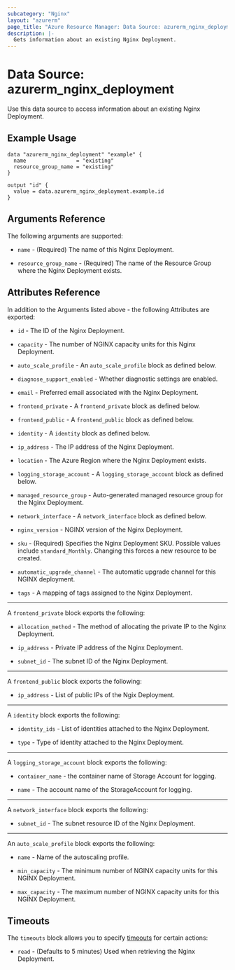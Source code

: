 ```yaml
---
subcategory: "Nginx"
layout: "azurerm"
page_title: "Azure Resource Manager: Data Source: azurerm_nginx_deployment"
description: |-
  Gets information about an existing Nginx Deployment.
---
```


# Data Source: azurerm_nginx_deployment

Use this data source to access information about an existing Nginx Deployment.

## Example Usage

```hcl
data "azurerm_nginx_deployment" "example" {
  name                = "existing"
  resource_group_name = "existing"
}

output "id" {
  value = data.azurerm_nginx_deployment.example.id
}
```

## Arguments Reference

The following arguments are supported:

* `name` - (Required) The name of this Nginx Deployment.

* `resource_group_name` - (Required) The name of the Resource Group where the Nginx Deployment exists.

## Attributes Reference

In addition to the Arguments listed above - the following Attributes are exported:

* `id` - The ID of the Nginx Deployment.

* `capacity` - The number of NGINX capacity units for this Nginx Deployment.

* `auto_scale_profile` - An `auto_scale_profile` block as defined below.

* `diagnose_support_enabled` - Whether diagnostic settings are enabled.

* `email` - Preferred email associated with the Nginx Deployment.

* `frontend_private` - A `frontend_private` block as defined below.

* `frontend_public` - A `frontend_public` block as defined below.

* `identity` - A `identity` block as defined below.

* `ip_address` - The IP address of the Nginx Deployment.

* `location` - The Azure Region where the Nginx Deployment exists.

* `logging_storage_account` - A `logging_storage_account` block as defined below.

* `managed_resource_group` - Auto-generated managed resource group for the Nginx Deployment.

* `network_interface` - A `network_interface` block as defined below.

* `nginx_version` - NGINX version of the Nginx Deployment.

* `sku` - (Required) Specifies the Nginx Deployment SKU. Possible values include `standard_Monthly`. Changing this forces a new resource to be created.

* `automatic_upgrade_channel` - The automatic upgrade channel for this NGINX deployment.

* `tags` - A mapping of tags assigned to the Nginx Deployment.

---

A `frontend_private` block exports the following:

* `allocation_method` - The method of allocating the private IP to the Nginx Deployment.

* `ip_address` - Private IP address of the Nginx Deployment.

* `subnet_id` - The subnet ID of the Nginx Deployment.

---

A `frontend_public` block exports the following:

* `ip_address` - List of public IPs of the Ngix Deployment.

---

A `identity` block exports the following:

* `identity_ids` - List of identities attached to the Nginx Deployment.

* `type` - Type of identity attached to the Nginx Deployment.

---

A `logging_storage_account` block exports the following:

* `container_name` - the container name of Storage Account for logging.

* `name` - The account name of the StorageAccount for logging.

---

A `network_interface` block exports the following:

* `subnet_id` - The subnet resource ID of the Nginx Deployment.

---

An `auto_scale_profile` block exports the following:

* `name` - Name of the autoscaling profile.

* `min_capacity` - The minimum number of NGINX capacity units for this NGINX Deployment.

* `max_capacity` - The maximum number of NGINX capacity units for this NGINX Deployment.

## Timeouts

The `timeouts` block allows you to specify [timeouts](https://www.terraform.io/language/resources/syntax#operation-timeouts) for certain actions:

* `read` - (Defaults to 5 minutes) Used when retrieving the Nginx Deployment.
